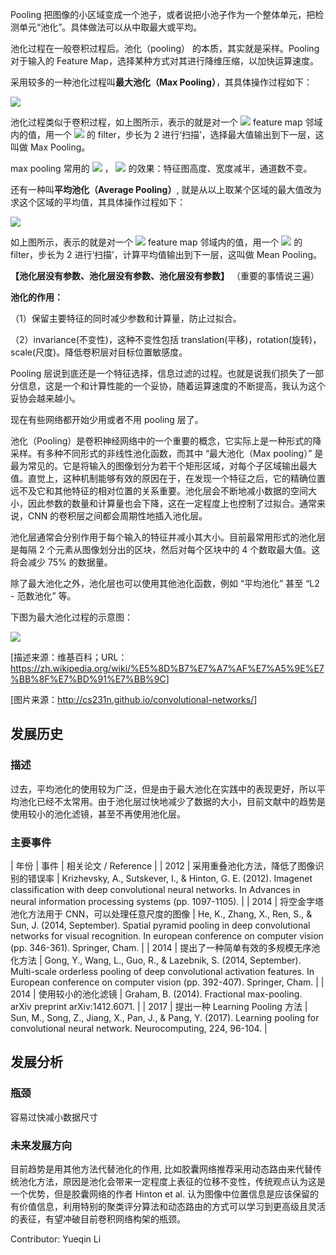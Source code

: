 
Pooling 把图像的小区域变成一个池子，或者说把小池子作为一个整体单元，把检测单元“池化”。具体做法可以从中取最大或平均。

池化过程在一般卷积过程后。池化（pooling） 的本质，其实就是采样。Pooling 对于输入的 Feature Map，选择某种方式对其进行降维压缩，以加快运算速度。

采用较多的一种池化过程叫**最大池化（Max Pooling）**，其具体操作过程如下：

![](https://pic2.zhimg.com/v2-2ce695fbd365c2be94521992d52ccefd_b.jpg)

池化过程类似于卷积过程，如上图所示，表示的就是对一个 ![](https://www.zhihu.com/equation?tex=4%5Ctimes4)
 feature map 邻域内的值，用一个 ![](https://www.zhihu.com/equation?tex=2%5Ctimes2)
 的 filter，步长为 2 进行‘扫描’，选择最大值输出到下一层，这叫做 Max Pooling。

max pooling 常用的 ![](https://www.zhihu.com/equation?tex=s%3D2)
 ， ![](https://www.zhihu.com/equation?tex=f%3D2)
 的效果：特征图高度、宽度减半，通道数不变。

还有一种叫**平均池化（Average Pooling）**, 就是从以上取某个区域的最大值改为求这个区域的平均值，其具体操作过程如下：

![](https://pic2.zhimg.com/v2-a47095dd0902990d387e21ae24e6f0b9_b.jpg)

如上图所示，表示的就是对一个 ![](https://www.zhihu.com/equation?tex=4%5Ctimes4)
 feature map 邻域内的值，用一个 ![](https://www.zhihu.com/equation?tex=2%5Ctimes2)
 的 filter，步长为 2 进行‘扫描’，计算平均值输出到下一层，这叫做 Mean Pooling。

**【池化层没有参数、池化层没有参数、池化层没有参数】** （重要的事情说三遍）

**池化的作用：**

（1）保留主要特征的同时减少参数和计算量，防止过拟合。

（2）invariance(不变性)，这种不变性包括 translation(平移)，rotation(旋转)，scale(尺度)。降低卷积层对目标位置敏感度。

Pooling 层说到底还是一个特征选择，信息过滤的过程。也就是说我们损失了一部分信息，这是一个和计算性能的一个妥协，随着运算速度的不断提高，我认为这个妥协会越来越小。

现在有些网络都开始少用或者不用 pooling 层了。

池化（Pooling）是卷积神经网络中的一个重要的概念，它实际上是一种形式的降采样。有多种不同形式的非线性池化函数，而其中 “最大池化（Max pooling）” 是最为常见的。它是将输入的图像划分为若干个矩形区域，对每个子区域输出最大值。直觉上，这种机制能够有效的原因在于，在发现一个特征之后，它的精确位置远不及它和其他特征的相对位置的关系重要。池化层会不断地减小数据的空间大小，因此参数的数量和计算量也会下降，这在一定程度上也控制了过拟合。通常来说，CNN 的卷积层之间都会周期性地插入池化层。

池化层通常会分别作用于每个输入的特征并减小其大小。目前最常用形式的池化层是每隔 2 个元素从图像划分出的区块，然后对每个区块中的 4 个数取最大值。这将会减少 75% 的数据量。

除了最大池化之外，池化层也可以使用其他池化函数，例如 “平均池化” 甚至 “L2 - 范数池化” 等。

下图为最大池化过程的示意图：

![](https://image.jiqizhixin.com/uploads/editor/7536b511-213c-46e3-8359-72afb8e24080/1525383043664.jpg)

\[描述来源：维基百科；URL：<https://zh.wikipedia.org/wiki/%E5%8D%B7%E7%A7%AF%E7%A5%9E%E7%BB%8F%E7%BD%91%E7%BB%9C>]

\[图片来源：<http://cs231n.github.io/convolutional-networks/>]

## 发展历史

### 描述

过去，平均池化的使用较为广泛，但是由于最大池化在实践中的表现更好，所以平均池化已经不太常用。由于池化层过快地减少了数据的大小，目前文献中的趋势是使用较小的池化滤镜，甚至不再使用池化层。

### 主要事件

| 年份 | 事件 | 相关论文 / Reference |
| 2012 | 采用重叠池化方法，降低了图像识别的错误率 | Krizhevsky, A., Sutskever, I., & Hinton, G. E. (2012). Imagenet classification with deep convolutional neural networks. In Advances in neural information processing systems (pp. 1097-1105). |
| 2014 | 将空金字塔池化方法用于 CNN，可以处理任意尺度的图像 | He, K., Zhang, X., Ren, S., & Sun, J. (2014, September). Spatial pyramid pooling in deep convolutional networks for visual recognition. In european conference on computer vision (pp. 346-361). Springer, Cham. |
| 2014 | 提出了一种简单有效的多规模无序池化方法 | Gong, Y., Wang, L., Guo, R., & Lazebnik, S. (2014, September). Multi-scale orderless pooling of deep convolutional activation features. In European conference on computer vision (pp. 392-407). Springer, Cham. |
| 2014 | 使用较小的池化滤镜 | Graham, B. (2014). Fractional max-pooling. arXiv preprint arXiv:1412.6071. |
| 2017 | 提出一种 Learning Pooling 方法 | Sun, M., Song, Z., Jiang, X., Pan, J., & Pang, Y. (2017). Learning pooling for convolutional neural network. Neurocomputing, 224, 96-104. |

## 发展分析

### 瓶颈

容易过快减小数据尺寸

### 未来发展方向

目前趋势是用其他方法代替池化的作用, 比如胶囊网络推荐采用动态路由来代替传统池化方法，原因是池化会带来一定程度上表征的位移不变性，传统观点认为这是一个优势，但是胶囊网络的作者 Hinton et al. 认为图像中位置信息是应该保留的有价值信息，利用特别的聚类评分算法和动态路由的方式可以学习到更高级且灵活的表征，有望冲破目前卷积网络构架的瓶颈。

Contributor: Yueqin Li

